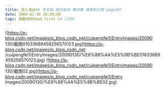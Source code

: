 ```yaml
---
title: 深入浅出C# 中文版 图文皆译 第四章 类型和引用 page167
date: 2009-01-30 20:59:00
tags: 我翻译的Head First C#（习作）
---
```

![https://p-blog.csdn.net/images/p_blog_csdn_net/cuipengfei1/EntryImages/20090
130/截图01633689459256570123.jpg](https://p-blog.csdn.net/images/p_blog_csdn_net
/cuipengfei1/EntryImages/20090130/%E6%88%AA%E5%9B%BE01633689459256570123.jpg) 
![https://p-blog.csdn.net/images/p_blog_csdn_net/cuipengfei1/EntryImages/20090
130/截图02.jpg](https://p-blog.csdn.net/images/p_blog_csdn_net/cuipengfei1/Entry
Images/20090130/%E6%88%AA%E5%9B%BE02.jpg)



